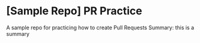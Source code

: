 # [Sample Repo] PR Practice
A sample repo for practicing how to create Pull Requests
Summary:
this is a summary
